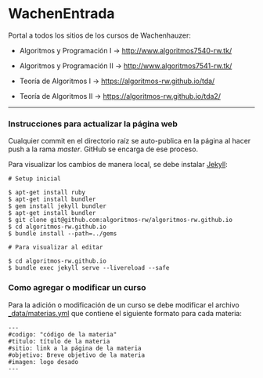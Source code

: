 # WachenEntrada

Portal a todos los sitios de los cursos de Wachenhauzer:

* Algoritmos y Programación I -> http://www.algoritmos7540-rw.tk/

* Algoritmos y Programación II -> http://www.algoritmos7541-rw.tk/

* Teoría de Algoritmos I -> https://algoritmos-rw.github.io/tda/

* Teoría de Algoritmos II -> https://algoritmos-rw.github.io/tda2/

---

### Instrucciones para actualizar la página web

Cualquier commit en el directorio raíz se auto-publica en la página al hacer push a la rama _master_. GitHub se encarga de ese proceso.

Para visualizar los cambios de manera local, se debe instalar [Jekyll](https://jekyllrb.com/):

```
# Setup inicial

$ apt-get install ruby
$ apt-get install bundler
$ gem install jekyll bundler
$ apt-get install bundler
$ git clone git@github.com:algoritmos-rw/algoritmos-rw.github.io
$ cd algoritmos-rw.github.io
$ bundle install --path=../gems

# Para visualizar al editar

$ cd algoritmos-rw.github.io
$ bundle exec jekyll serve --livereload --safe
```

### Como agregar o modificar un curso

Para la adición o modificación de un curso se debe modificar el archivo [_data/materias.yml](_data/materias.yml) que contiene el siguiente formato para cada materia:

```
---
#codigo: "código de la materia"
#titulo: título de la materia
#sitio: link a la página de la materia
#objetivo: Breve objetivo de la materia
#imagen: logo desado
---
```
